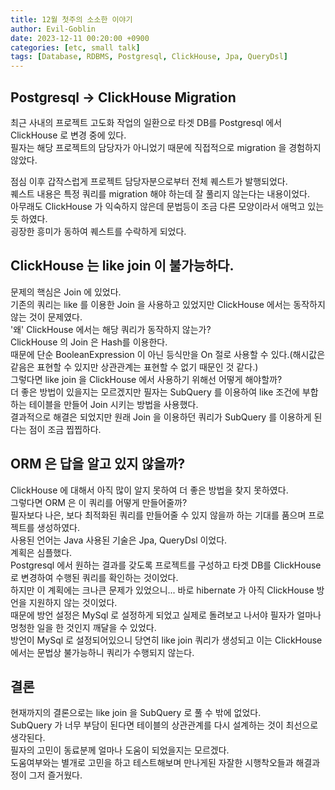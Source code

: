 ```yaml
---
title: 12월 첫주의 소소한 이야기
author: Evil-Goblin
date: 2023-12-11 00:20:00 +0900
categories: [etc, small talk]
tags: [Database, RDBMS, Postgresql, ClickHouse, Jpa, QueryDsl]
---
```

## Postgresql -> ClickHouse Migration
최근 사내의 프로젝트 고도화 작업의 일환으로 타겟 DB를 Postgresql 에서 ClickHouse 로 변경 중에 있다.  
필자는 해당 프로젝트의 담당자가 아니었기 때문에 직접적으로 migration 을 경험하지 않았다.  
  
점심 이후 갑작스럽게 프로젝트 담당자분으로부터 전체 퀘스트가 발행되었다.  
퀘스트 내용은 특정 쿼리를 migration 해야 하는데 잘 풀리지 않는다는 내용이었다.  
아무래도 ClickHouse 가 익숙하지 않은데 문법등이 조금 다른 모양이라서 애먹고 있는 듯 하였다.  
굉장한 흥미가 동하여 퀘스트를 수락하게 되었다.

## ClickHouse 는 like join 이 불가능하다.
문제의 핵심은 Join 에 있었다.  
기존의 쿼리는 like 를 이용한 Join 을 사용하고 있었지만 ClickHouse 에서는 동작하지 않는 것이 문제였다.  
'왜' ClickHouse 에서는 해당 쿼리가 동작하지 않는가?  
ClickHouse 의 Join 은 Hash를 이용한다.  
때문에 단순 BooleanExpression 이 아닌 등식만을 On 절로 사용할 수 있다.(해시값은 같음은 표현할 수 있지만 상관관계는 표현할 수 없기 때문인 것 같다.)  
그렇다면 like join 을 ClickHouse 에서 사용하기 위해선 어떻게 해야할까?  
더 좋은 방법이 있을지는 모르겠지만 필자는 SubQuery 를 이용하여 like 조건에 부합하는 테이블을 만들어 Join 시키는 방법을 사용했다.  
결과적으로 해결은 되었지만 원래 Join 을 이용하던 쿼리가 SubQuery 를 이용하게 된다는 점이 조금 찝찝하다.

## ORM 은 답을 알고 있지 않을까?
ClickHouse 에 대해서 아직 많이 알지 못하여 더 좋은 방법을 찾지 못하였다.  
그렇다면 ORM 은 이 쿼리를 어떻게 만들어줄까?  
필자보다 나은, 보다 최적화된 쿼리를 만들어줄 수 있지 않을까 하는 기대를 품으며 프로젝트를 생성하였다.  
사용된 언어는 Java 사용된 기술은 Jpa, QueryDsl 이었다.  
계획은 심플했다.  
Postgresql 에서 원하는 결과를 갖도록 프로젝트를 구성하고 타겟 DB를 ClickHouse 로 변경하여 수행된 쿼리를 확인하는 것이었다.  
하지만 이 계획에는 크나큰 문제가 있었으니... 바로 hibernate 가 아직 ClickHouse 방언을 지원하지 않는 것이었다.  
때문에 방언 설정은 MySql 로 설정하게 되었고 실제로 돌려보고 나서야 필자가 얼마나 멍청한 일을 한 것인지 깨달을 수 있었다.  
방언이 MySql 로 설정되어있으니 당연히 like join 쿼리가 생성되고 이는 ClickHouse 에서는 문법상 불가능하니 쿼리가 수행되지 않는다.  

## 결론
현재까지의 결론으로는 like join 을 SubQuery 로 풀 수 밖에 없었다.  
SubQuery 가 너무 부담이 된다면 테이블의 상관관계를 다시 설계하는 것이 최선으로 생각된다.  
필자의 고민이 동료분께 얼마나 도움이 되었을지는 모르겠다.  
도움여부와는 별개로 고민을 하고 테스트해보며 만나게된 자잘한 시행착오들과 해결과정이 그저 즐거웠다.
